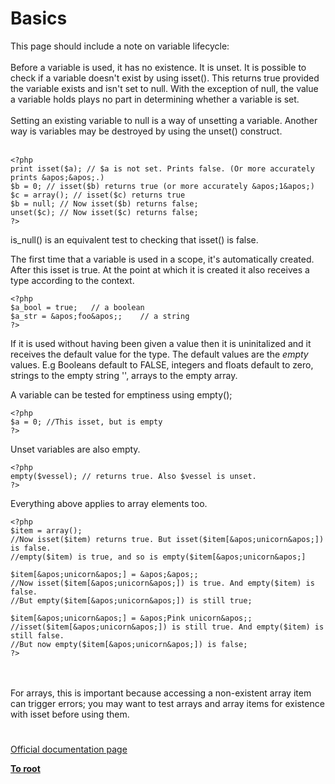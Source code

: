 # Basics



This page should include a note on variable lifecycle:<br><br>Before a variable is used, it has no existence. It is unset. It is possible to check if a variable doesn&apos;t exist by using isset(). This returns true provided the variable exists and isn&apos;t set to null. With the exception of null, the value a variable holds plays no part in determining whether a variable is set. <br><br>Setting an existing variable to null is a way of unsetting a variable. Another way is variables may be destroyed by using the unset() construct. <br><br>

```
<?php
print isset($a); // $a is not set. Prints false. (Or more accurately prints &apos;&apos;.)
$b = 0; // isset($b) returns true (or more accurately &apos;1&apos;)
$c = array(); // isset($c) returns true
$b = null; // Now isset($b) returns false;
unset($c); // Now isset($c) returns false;
?>
```


is_null() is an equivalent test to checking that isset() is false.

The first time that a variable is used in a scope, it&apos;s automatically created. After this isset is true. At the point at which it is created it also receives a type according to the context.



```
<?php
$a_bool = true;   // a boolean
$a_str = &apos;foo&apos;;    // a string
?>
```


If it is used without having been given a value then it is uninitalized and it receives the default value for the type. The default values are the _empty_ values. E.g  Booleans default to FALSE, integers and floats default to zero, strings to the empty string &apos;&apos;, arrays to the empty array.

A variable can be tested for emptiness using empty();



```
<?php
$a = 0; //This isset, but is empty
?>
```


Unset variables are also empty.



```
<?php
empty($vessel); // returns true. Also $vessel is unset.
?>
```


Everything above applies to array elements too. 



```
<?php
$item = array(); 
//Now isset($item) returns true. But isset($item[&apos;unicorn&apos;]) is false.
//empty($item) is true, and so is empty($item[&apos;unicorn&apos;]

$item[&apos;unicorn&apos;] = &apos;&apos;;
//Now isset($item[&apos;unicorn&apos;]) is true. And empty($item) is false. 
//But empty($item[&apos;unicorn&apos;]) is still true;

$item[&apos;unicorn&apos;] = &apos;Pink unicorn&apos;;
//isset($item[&apos;unicorn&apos;]) is still true. And empty($item) is still false. 
//But now empty($item[&apos;unicorn&apos;]) is false;
?>
```
<br><br>For arrays, this is important because accessing a non-existent array item can trigger errors; you may want to test arrays and array items for existence with isset before using them.  

#

[Official documentation page](https://www.php.net/manual/en/language.variables.basics.php)

**[To root](/README.md)**